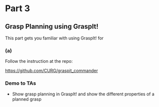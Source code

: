 # Part 3
## Grasp Planning using GraspIt!

This part gets you familiar with using GraspIt! for 

### (a)
Follow the instruction at the repo:

https://github.com/CURG/graspit_commander



### Demo to TAs
- Show grasp planning in GraspIt! and show the different properties of a planned grasp
